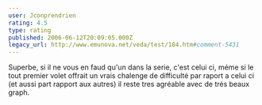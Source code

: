 ```yaml
---
user: Jconprendrien
rating: 4.5
type: rating
published: 2006-06-12T20:09:05.000Z
legacy_url: http://www.emunova.net/veda/test/184.htm#comment-5431
---
```

Superbe, si il ne vous en faud qu'un dans la serie, c'est celui ci, méme si le tout premier volet offrait un vrais chalenge de difficulté par raport a celui ci (et aussi part rapport aux autres) il reste tres agréable avec de trés beaux graph.